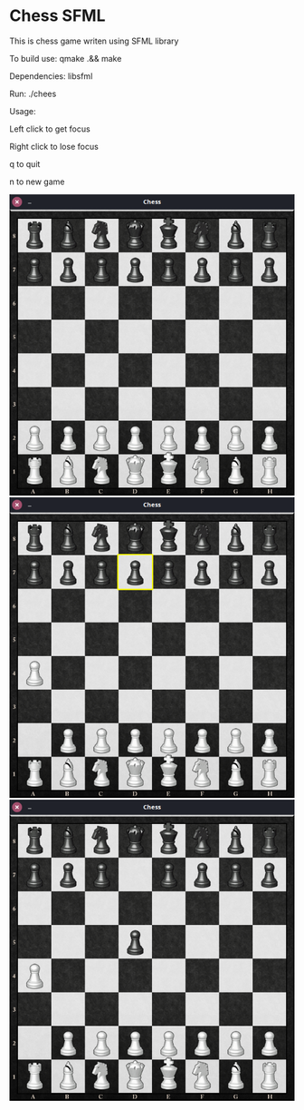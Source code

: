 # Chess SFML
This is chess game writen using SFML library


To build use: qmake .&& make 

Dependencies: libsfml


Run: ./chees

Usage:

Left click to get focus

Right click to lose focus

q to quit

n to new game

![alt tag](https://github.com/Hrompic/Chess/blob/master/1.png) 
![alt tag](https://github.com/Hrompic/Chess/blob/master/2.png) 
![alt tag](https://github.com/Hrompic/Chess/blob/master/3.png) 
